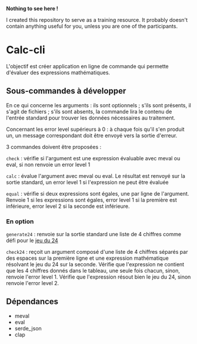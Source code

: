 **Nothing to see here !**

I created this repository to serve as a training resource. It probably doesn't contain anything useful for you, unless you are one of the participants.

# Calc-cli

L'objectif est créer application en ligne de commande qui permette d'évaluer des expressions mathématiques.

## Sous-commandes à développer

En ce qui concerne les arguments : ils sont optionnels ; s'ils sont présents, il s'agit de fichiers ; s'ils sont absents, la commande lira le contenu de l'entrée standard pour trouver les données nécessaires au traitement.

Concernant les error level supérieurs à 0 : à chaque fois qu'il s'en produit un, un message correspondant doit être envoyé vers la sortie d'erreur.

3 commandes doivent être proposées :

`check`
: vérifie si l'argument est une expression évaluable avec meval ou eval, si non renvoie un error level 1

`calc`
: évalue l'argument avec meval ou eval. Le résultat est renvoyé sur la sortie standard, un error level 1 si l'expression ne peut être évaluée

`equal`
: vérifie si deux expressions sont égales, une par ligne de l'argument. Renvoie 1 si les expressions sont égales, error level 1 si la première est inférieure, error level 2 si la seconde est inférieure.

### En option

`generate24`
: renvoie sur la sortie standard une liste de 4 chiffres comme défi pour le [jeu du 24](https://en.wikipedia.org/wiki/24_(puzzle))

`check24`
: reçoit un argument composé d'une liste de 4 chiffres séparés par des espaces sur la première ligne et une expression mathématique résolvant le jeu du 24 sur la seconde. Vérifie que l'expression ne contient que les 4 chiffres donnés dans le tableau, une seule fois chacun, sinon, renvoie l'error level 1. Vérifie que l'expression résout bien le jeu du 24, sinon renvoie l'error level 2.

## Dépendances
- meval
- eval
- serde_json
- clap

